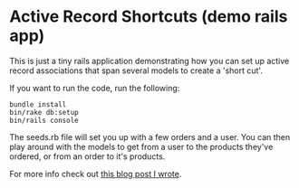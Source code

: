 # Active Record Shortcuts (demo rails app)

This is just a tiny rails application demonstrating how you can set up active
record associations that span several models to create a 'short cut'.

If you want to run the code, run the following:

```
bundle install
bin/rake db:setup
bin/rails console
```

The seeds.rb file will set you up with a few orders and a user. You can
then play around with the models to get from a user to the products
they've ordered, or from an order to it's products.

For more info check out [this blog post I wrote](http://aokolish.me/blog/2015/06/22/shortcuts-for-navigating-nested-associations/).
